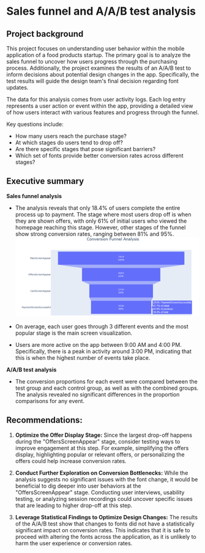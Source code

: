 # Sales funnel and A/A/B test analysis

## Project background
This project focuses on understanding user behavior within the mobile application of a food products startup. The primary goal is to analyze the sales funnel to uncover how users progress through the purchasing process. Additionally, the project examines the results of an A/A/B test to inform decisions about potential design changes in the app. Specifically, the test results will guide the design team's final decision regarding font updates.

The data for this analysis comes from user activity logs. Each log entry represents a user action or event within the app, providing a detailed view of how users interact with various features and progress through the funnel.  

Key questions include:

- How many users reach the purchase stage?
- At which stages do users tend to drop off?
- Are there specific stages that pose significant barriers?
- Which set of fonts provide better conversion rates across different stages?

## Executive summary
**Sales funnel analysis**
- The analysis reveals that only 18.4% of users complete the entire process up to payment. The stage where most users drop off is when they are shown offers, with only 61% of initial users who viewed the homepage reaching this stage. However, other stages of the funnel show strong conversion rates, ranging between 81% and 95%.
![Description](images/funnel.png)

- On average, each user goes through 3 different events and the most popular stage is the main screen visualization.
- Users are more active on the app between 9:00 AM and 4:00 PM. Specifically, there is a peak in activity around 3:00 PM, indicating that this is when the highest number of events take place.

**A/A/B test analysis**
- The conversion proportions for each event were compared between the test group and each control group, as well as with the combined groups. The analysis revealed no significant differences in the proportion comparisons for any event.

## Recommendations:
1. **Optimize the Offer Display Stage:** Since the largest drop-off happens during the "OffersScreenAppear" stage, consider testing ways to improve engagement at this step. For example, simplifying the offers display, highlighting popular or relevant offers, or personalizing the offers could help increase conversion rates.
   
3. **Conduct Further Exploration on Conversion Bottlenecks:** While the analysis suggests no significant issues with the font change, it would be beneficial to dig deeper into user behaviors at the "OffersScreenAppear" stage. Conducting user interviews, usability testing, or analyzing session recordings could uncover specific issues that are leading to higher drop-off at this step.
   
5. **Leverage Statistical Findings to Optimize Design Changes:** The results of the A/A/B test show that changes to fonts did not have a statistically significant impact on conversion rates. This indicates that it is safe to proceed with altering the fonts across the application, as it is unlikely to harm the user experience or conversion rates.
 

